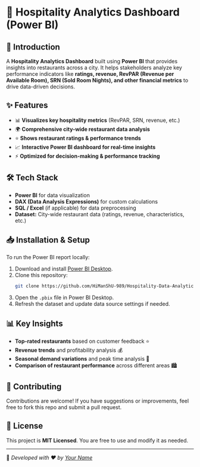 # 🏨 Hospitality Analytics Dashboard (Power BI)

## 📌 Introduction
A **Hospitality Analytics Dashboard** built using **Power BI** that provides insights into restaurants across a city. It helps stakeholders analyze key performance indicators like **ratings, revenue, RevPAR (Revenue per Available Room), SRN (Sold Room Nights), and other financial metrics** to drive data-driven decisions.

## ✨ Features
- 📊 **Visualizes key hospitality metrics** (RevPAR, SRN, revenue, etc.)
- 🌍 **Comprehensive city-wide restaurant data analysis**
- ⭐ **Shows restaurant ratings & performance trends**
- 📈 **Interactive Power BI dashboard for real-time insights**
- ⚡ **Optimized for decision-making & performance tracking**

## 🛠️ Tech Stack
- **Power BI** for data visualization
- **DAX (Data Analysis Expressions)** for custom calculations
- **SQL / Excel** (if applicable) for data preprocessing
- **Dataset:** City-wide restaurant data (ratings, revenue, characteristics, etc.)

## 📥 Installation & Setup
To run the Power BI report locally:
1. Download and install [Power BI Desktop](https://powerbi.microsoft.com/desktop/).
2. Clone this repository:
   ```bash
   git clone https://github.com/HiManShU-989/Hospitality-Data-Analytics.git
   ```
3. Open the `.pbix` file in Power BI Desktop.
4. Refresh the dataset and update data source settings if needed.

## 📊 Key Insights
- **Top-rated restaurants** based on customer feedback ⭐
- **Revenue trends** and profitability analysis 💰
- **Seasonal demand variations** and peak time analysis 📅
- **Comparison of restaurant performance** across different areas 🏙️

## 🤝 Contributing
Contributions are welcome! If you have suggestions or improvements, feel free to fork this repo and submit a pull request.

## 📄 License
This project is **MIT Licensed**. You are free to use and modify it as needed.

---
🚀 *Developed with ❤️ by [Your Name](https://github.com/HiManShU-989)*


